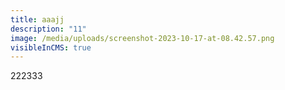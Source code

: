 ```yaml
---
title: aaajj
description: "11"
image: /media/uploads/screenshot-2023-10-17-at-08.42.57.png
visibleInCMS: true
---
```

222333
